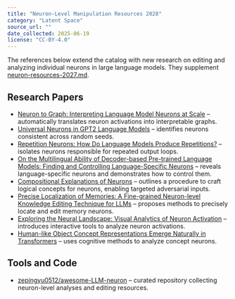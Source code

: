 ```yaml
---
title: "Neuron-Level Manipulation Resources 2028"
category: "Latent Space"
source_url: ""
date_collected: 2025-06-19
license: "CC-BY-4.0"
---
```


The references below extend the catalog with new research on editing and analyzing individual neurons in large language models. They supplement [neuron-resources-2027.md](neuron-resources-2027.md).

## Research Papers

- [Neuron to Graph: Interpreting Language Model Neurons at Scale](https://arxiv.org/abs/2305.19911) – automatically translates neuron activations into interpretable graphs.
- [Universal Neurons in GPT2 Language Models](https://arxiv.org/abs/2401.12181) – identifies neurons consistent across random seeds.
- [Repetition Neurons: How Do Language Models Produce Repetitions?](https://arxiv.org/abs/2410.13497) – isolates neurons responsible for repeated output loops.
- [On the Multilingual Ability of Decoder-based Pre-trained Language Models: Finding and Controlling Language-Specific Neurons](https://arxiv.org/abs/2404.02431) – reveals language-specific neurons and demonstrates how to control them.
- [Compositional Explanations of Neurons](https://arxiv.org/abs/2006.14032) – outlines a procedure to craft logical concepts for neurons, enabling targeted adversarial inputs.
- [Precise Localization of Memories: A Fine-grained Neuron-level Knowledge Editing Technique for LLMs](https://arxiv.org/abs/2503.01090) – proposes methods to precisely locate and edit memory neurons.
- [Exploring the Neural Landscape: Visual Analytics of Neuron Activation](https://www.sciencedirect.com/science/article/pii/S1524070324000262) – introduces interactive tools to analyze neuron activations.
- [Human-like Object Concept Representations Emerge Naturally in Transformers](https://www.nature.com/articles/s42256-025-01049-z) – uses cognitive methods to analyze concept neurons.

## Tools and Code

- [zepingyu0512/awesome-LLM-neuron](https://github.com/zepingyu0512/awesome-LLM-neuron) – curated repository collecting neuron-level analyses and editing resources.
